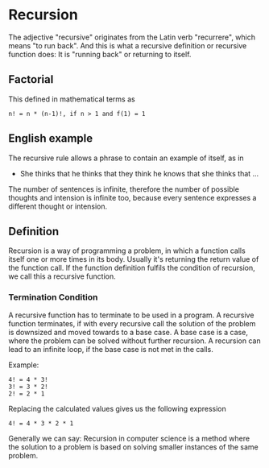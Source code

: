 # Recursion 

The adjective "recursive" originates from the Latin verb "recurrere", which means "to run back". And this is what a recursive definition or recursive function does: It is "running back" or returning to itself. 

## Factorial 
This defined in mathematical terms as 
```
n! = n * (n-1)!, if n > 1 and f(1) = 1
```

## English example 
The recursive rule allows a phrase to contain an example of itself, as in 
- She thinks that he thinks that they think he knows that she thinks that ... 

The number of sentences is infinite, therefore the number of possible thoughts and intension is infinite too, because every sentence expresses a different thought or intension. 

## Definition 
Recursion is a way of programming a problem, in which a function calls itself one or more times in its body. Usually it's returning the return value of the function call. If the function definition fulfils the condition of recursion, we call this a recursive function. 

### Termination Condition
A recursive function has to terminate to be used in a program. A recursive function terminates, if with every recursive call the solution of the problem is downsized and moved towards to a base case. A base case is a case, where the problem can be solved without further recursion. A recursion can lead to an infinite loop, if the base case is not met in the calls. 

Example: 
```
4! = 4 * 3! 
3! = 3 * 2!
2! = 2 * 1
```
Replacing the calculated values gives us the following expression 
```
4! = 4 * 3 * 2 * 1
```
Generally we can say: Recursion in computer science is a method where the solution to a problem is based on solving smaller instances of the same problem. 